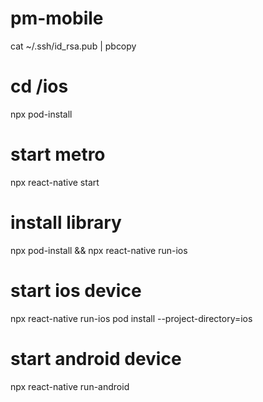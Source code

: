 # pm-mobile
cat ~/.ssh/id_rsa.pub | pbcopy

# cd /ios
npx pod-install   

# start metro
npx react-native start

# install library
npx pod-install && npx react-native run-ios

# start ios device
npx react-native run-ios 
pod install --project-directory=ios

# start android device
npx react-native run-android 
